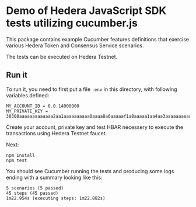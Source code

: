 # Demo of Hedera JavaScript SDK tests utilizing cucumber.js

This package contains example Cucumber features definitions that exercise
various Hedera Token and Consensus Service scenarios.

The tests can be executed on Hedera Testnet.

## Run it

To run it, you need to first put a file `.env` in this directory,
with following variables defined:

```
MY_ACCOUNT_ID = 0.0.14000000
MY_PRIVATE_KEY = 30300aaaaaaaaaaaaa2aa1aaaaaaaaaa0aaaa8a6aaaaaf1a8aaaaa1aa4aa3aaaaaaaeaaaaaaaa8aaaaaaaaa3caaaaaaa0aaa

```

Create your account, private key and test HBAR necessery to execute the transactions using Hedera Testnet faucet.

Next:

```
npm install
npm test
```

You should see Cucumber running the tests and producing some logs ending with a summary looking like this:

```
5 scenarios (5 passed)
45 steps (45 passed)
1m22.954s (executing steps: 1m22.882s)
```
